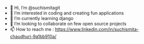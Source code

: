 - 👋 Hi, I’m @suchismitagit
- 👀 I’m interested in coding and creating fun applications
- 🌱 I’m currently learning django
- 💞️ I’m looking to collaborate on few open source projects
- 📫 How to reach me : https://www.linkedin.com/in/suchismita-chaudhuri-9a1bb910a/

<!---
suchismitagit/suchismitagit is a ✨ special ✨ repository because its `README.md` (this file) appears on your GitHub profile.
You can click the Preview link to take a look at your changes.
--->
